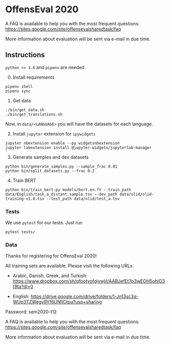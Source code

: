 # OffensEval 2020


A FAQ is available to help you with the most frequent questions: https://sites.google.com/site/offensevalsharedtask/faq

More information about evaluation will be sent via e-mail in due time.

## Instructions

`python >= 3.6` and `pipenv` are needed

0. Install requirements

```
pipenv shell
pipenv sync
```

1. Get data

```
./bin/get_data.sh
./bin/get_translations.sh
```

Now, in `data/<LANGUAGE>` you will have the datasets for each language.

2. Install `jupyter` extension for `ipywidgets`

```
jupyter nbextension enable --py widgetsnbextension
jupyter labextension install @jupyter-widgets/jupyterlab-manager
```

3. Generate samples and dev datasets

```
python bin/generate_samples.py --sample_frac 0.01
python bin/split_datasets.py --frac 0.2
```

4. Train BERT
```
python bin/train_bert.py models/bert.en.ft --train_path data/English/task_a_distant.sample.tsv --dev_path data/olid/olid-training-v1.0.tsv --test_path data/olid/test_a.tsv
```
### Tests

We use `pytest` for our tests. Just run

```
pytest tests/
```

### Data

Thanks for registering for OffensEval 2020!

All training sets are available. Please visit the following URLs.

- Arabic, Danish, Greek, and Turkish: https://www.dropbox.com/sh/qfootyofgiywjjl/AABJefEt7p3wEOH5ohlG3t9ta?dl=0

- English: https://drive.google.com/drive/folders/1-Jn13sc3q-WUp3TZWegv9Yf6UNlICtpu?usp=sharing

Password: sem2020-t12

A FAQ is available to help you with the most frequent questions: https://sites.google.com/site/offensevalsharedtask/faq

More information about evaluation will be sent via e-mail in due time.
